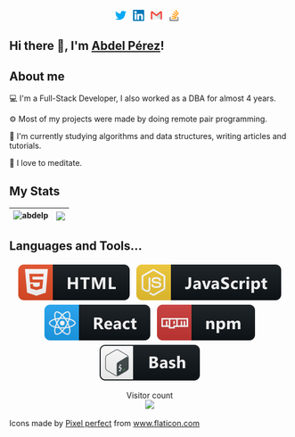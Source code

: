<p align="center">
  <a href="https://twitter.com/AbdelPerez11"><img src="https://raw.githubusercontent.com/abdelp/abdelp/master/twitter.svg" alt="twitter logo" height="20"></a>&nbsp;&nbsp;
  <a href="https://www.linkedin.com/in/abdel-perez/"><img src="https://raw.githubusercontent.com/abdelp/abdelp/master/linkedin.svg" alt="linkedin logo" height="20"></a>&nbsp;&nbsp;
  <a href="mailto: juniorperezpy@gmail.com"><img src="https://raw.githubusercontent.com/abdelp/abdelp/master/gmail.svg" alt="gmail logo" height="20"></a>&nbsp;&nbsp;
  <a href="https://stackoverflow.com/users/6121888/abdel-p"><img src="https://raw.githubusercontent.com/abdelp/abdelp/master/stack-overflow.svg" alt="stack-overflow logo" height="20"></a>&nbsp;&nbsp;
</p>

## Hi there 👋, I'm <a href="https://www.linkedin.com/in/abdel-perez/">Abdel Pérez</a>!

## About me

<p>💻 I'm a Full-Stack Developer, I also worked as a DBA for almost 4 years.</p>
<p>⚙️ Most of my projects were made by doing remote pair programming.</p>
<p>🧠 I'm currently studying algorithms and data structures, writing articles and tutorials.</p>
<p>🧘 I love to meditate.</p>

## My Stats

| <img src="https://github-readme-stats.vercel.app/api?username=abdelp&show_icons=true" alt="abdelp" /> | <img align="center" src="https://github-readme-stats.vercel.app/api/top-langs/?username=abdelp" />
|---|---|

## Languages and Tools...

<p align="center">
 <img src="https://raw.githubusercontent.com/8bithemant/8bithemant/master/svg/dev/languages/html.svg" alt="Twitter" style="vertical-align:top; margin:4px">
  <img src="https://raw.githubusercontent.com/8bithemant/8bithemant/master/svg/dev/languages/js.svg" alt="Twitter" style="vertical-align:top; margin:4px">
  <img src="https://raw.githubusercontent.com/8bithemant/8bithemant/master/svg/dev/frameworks/react.svg" alt="Twitter" style="vertical-align:top; margin:4px">
  <img src="https://raw.githubusercontent.com/8bithemant/8bithemant/master/svg/dev/services/npm.svg" alt="Twitter" style="vertical-align:top; margin:4px">
  <img src="https://raw.githubusercontent.com/8bithemant/8bithemant/master/svg/dev/tools/bash.svg" alt="Twitter" style="vertical-align:top; margin:4px">
</p>

<p align="center"> 
  Visitor count<br>
  <img src="https://profile-counter.glitch.me/abdelp/count.svg" />
</p>

<p alig="center">Icons made by <a href="https://www.flaticon.com/authors/pixel-perfect" title="Pixel perfect">Pixel perfect</a> from <a href="https://www.flaticon.com/" title="Flaticon">www.flaticon.com</a></p>